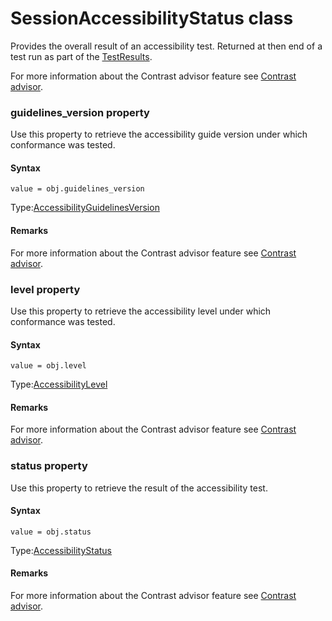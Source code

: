 # SessionAccessibilityStatus class
Provides the overall result of an accessibility test.
Returned at then end of a test run as part of the [TestResults](./testresults).

For more information about the Contrast advisor feature see [Contrast advisor](https://applitools.com/docs/features/contrast-accessibility.html).
        

 
 ### guidelines_version property
Use this property to retrieve the accessibility guide version under which conformance was tested.

#### Syntax 
 ``` 
value = obj.guidelines_version
 ``` 
 
 Type:[AccessibilityGuidelinesVersion](./accessibilityguidelinesversion)
        
 ####  Remarks 
For more information about the Contrast advisor feature see [Contrast advisor](https://applitools.com/docs/features/contrast-accessibility.html). 
 ### level property
Use this property to retrieve the accessibility level under which conformance was tested.

#### Syntax 
 ``` 
value = obj.level
 ``` 
 
 Type:[AccessibilityLevel](./accessibilitylevel)
        
 ####  Remarks 
For more information about the Contrast advisor feature see [Contrast advisor](https://applitools.com/docs/features/contrast-accessibility.html). 
 ### status property
Use this property to retrieve the result of the accessibility test.

#### Syntax 
 ``` 
value = obj.status
 ``` 
 
 Type:[AccessibilityStatus](./accessibilitystatus)
        
 ####  Remarks 
For more information about the Contrast advisor feature see [Contrast advisor](https://applitools.com/docs/features/contrast-accessibility.html).